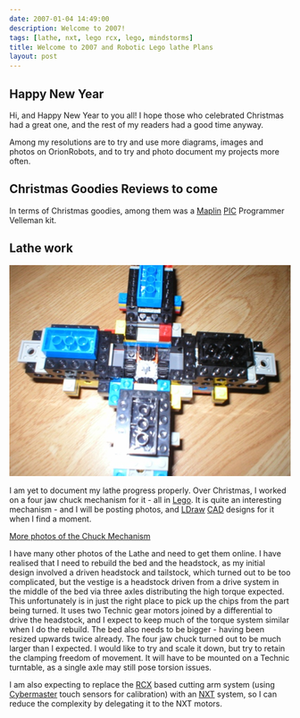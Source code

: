```yaml
---
date: 2007-01-04 14:49:00
description: Welcome to 2007!
tags: [lathe, nxt, lego rcx, lego, mindstorms]
title: Welcome to 2007 and Robotic Lego lathe Plans
layout: post
---
```

## Happy New Year

Hi, and Happy New Year to you all! I hope those who celebrated Christmas had a great one, and the rest of my readers had a good time anyway.

Among my resolutions are to try and use more diagrams, images and photos on OrionRobots, and to try and photo document my projects more often.

## Christmas Goodies Reviews to come

In terms of Christmas goodies, among them was a [Maplin](/wiki/maplin.html "Maplin") [PIC](/wiki/pic.html "PIC") Programmer Velleman kit.

## Lathe work

![Lego Lathe Chuck - This is a view of the chuck at its widest extent. I am aware that the transmission between the arms may be vulnerable to chips, but be aware that the mechanism will be deployed vertically with the job held horizontally, so it should not be in the path of it.](/galleries/gallery-19-four-jaw-chuck/405-chuck1-4.JPG)

I am yet to document my lathe progress properly. Over Christmas, I worked on a four jaw chuck mechanism for it - all in [Lego](/wiki/lego.html "The best known construction toy"). It is quite an interesting mechanism - and I will be posting photos, and [LDraw](/wiki/ldraw_system.html "The LDraw Lego CAD System") [CAD](/wiki/cad.html "Computer Aided Design") designs for it when I find a moment.

[More photos of the Chuck Mechanism](/galleries/gallery-19-four-jaw-chuck/)

I have many other photos of the Lathe and need to get them online. I have realised that I need to rebuild the bed and the headstock, as my initial design involved a driven headstock and tailstock, which turned out to be too complicated, but the vestige is a headstock driven from a drive system in the middle of the bed via three axles distributing the high torque expected. This unfortunately is in just the right place to pick up the chips from the part being turned. It uses two Technic gear motors joined by a differential to drive the headstock, and I expect to keep much of the torque system similar when I do the rebuild. The bed also needs to be bigger - having been resized upwards twice already. The four jaw chuck turned out to be much larger than I expected. I would like to try and scale it down, but try to retain the clamping freedom of movement. It will have to be mounted on a Technic turntable, as a single axle may still pose torsion issues.

I am also expecting to replace the [RCX](/wiki/rcx.html "The Lego RCX") based cutting arm system (using [Cybermaster](/wiki/cybermaster.html "CyberMaster") touch sensors for calibration) with an [NXT](/wiki/nxt.html "Lego's NeXT generation robotics kit") system, so I can reduce the complexity by delegating it to the NXT motors.
